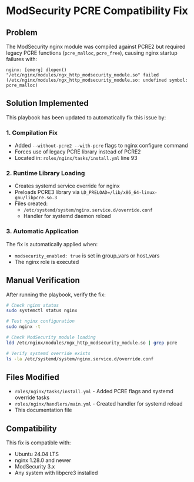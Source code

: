 # ModSecurity PCRE Compatibility Fix

## Problem
The ModSecurity nginx module was compiled against PCRE2 but required legacy PCRE functions (`pcre_malloc`, `pcre_free`), causing nginx startup failures with:
```
nginx: [emerg] dlopen() "/etc/nginx/modules/ngx_http_modsecurity_module.so" failed 
(/etc/nginx/modules/ngx_http_modsecurity_module.so: undefined symbol: pcre_malloc)
```

## Solution Implemented
This playbook has been updated to automatically fix this issue by:

### 1. Compilation Fix
- Added `--without-pcre2 --with-pcre` flags to nginx configure command
- Forces use of legacy PCRE library instead of PCRE2
- Located in: `roles/nginx/tasks/install.yml` line 93

### 2. Runtime Library Loading
- Creates systemd service override for nginx
- Preloads PCRE3 library via `LD_PRELOAD=/lib/x86_64-linux-gnu/libpcre.so.3`
- Files created:
  - `/etc/systemd/system/nginx.service.d/override.conf`
  - Handler for systemd daemon reload

### 3. Automatic Application
The fix is automatically applied when:
- `modsecurity_enabled: true` is set in group_vars or host_vars
- The nginx role is executed

## Manual Verification
After running the playbook, verify the fix:

```bash
# Check nginx status
sudo systemctl status nginx

# Test nginx configuration
sudo nginx -t

# Check ModSecurity module loading
ldd /etc/nginx/modules/ngx_http_modsecurity_module.so | grep pcre

# Verify systemd override exists
ls -la /etc/systemd/system/nginx.service.d/override.conf
```

## Files Modified
- `roles/nginx/tasks/install.yml` - Added PCRE flags and systemd override tasks
- `roles/nginx/handlers/main.yml` - Created handler for systemd reload
- This documentation file

## Compatibility
This fix is compatible with:
- Ubuntu 24.04 LTS
- nginx 1.28.0 and newer
- ModSecurity 3.x
- Any system with libpcre3 installed
